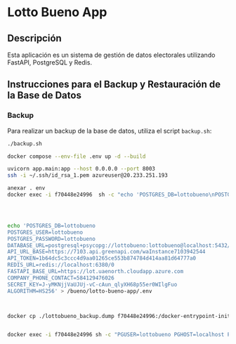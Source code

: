 # Lotto Bueno App

## Descripción

Esta aplicación es un sistema de gestión de datos electorales utilizando FastAPI, PostgreSQL y Redis.

## Instrucciones para el Backup y Restauración de la Base de Datos

### Backup

Para realizar un backup de la base de datos, utiliza el script `backup.sh`:

```bash
./backup.sh

docker compose --env-file .env up -d --build

uvicorn app.main:app --host 0.0.0.0 --port 8003
ssh -i ~/.ssh/id_rsa_1.pem azureuser@20.233.251.193

anexar . env 
docker exec -i f70448e24996  sh -c "echo 'POSTGRES_DB=lottobueno\nPOSTGRES_USER=lottobueno\nPOSTGRES_PASSWORD=lottobueno\nDATABASE_URL=postgresql+psycopg://lottobueno:lottobueno@localhost:5432/lottobueno\nAPI_URL_BASE=https://7103.api.greenapi.com/waInstance7103942544\nAPI_TOKEN=1b64dc5c3ccc4d9aa01265ce553b874784d414aa81d64777a0\nREDIS_URL=redis://localhost:6380/0\nFASTAPI_BASE_URL=https://lot.uaenorth.cloudapp.azure.com\nCOMPANY_PHONE_CONTACT=584129476026\nSECRET_KEY=J-yMKNjjVaUJUj-vC-cAun_qlyXH68p55er0WIlgFuo\nALGORITHM=HS256' > /app/.env"




echo 'POSTGRES_DB=lottobueno
POSTGRES_USER=lottobueno
POSTGRES_PASSWORD=lottobueno
DATABASE_URL=postgresql+psycopg://lottobueno:lottobueno@localhost:5432/lottobueno
API_URL_BASE=https://7103.api.greenapi.com/waInstance7103942544
API_TOKEN=1b64dc5c3ccc4d9aa01265ce553b874784d414aa81d64777a0
REDIS_URL=redis://localhost:6380/0
FASTAPI_BASE_URL=https://lot.uaenorth.cloudapp.azure.com
COMPANY_PHONE_CONTACT=584129476026
SECRET_KEY=J-yMKNjjVaUJUj-vC-cAun_qlyXH68p55er0WIlgFuo
ALGORITHM=HS256' > /bueno/lotto-bueno-app/.env



docker cp ./lottobueno_backup.dump f70448e24996:/docker-entrypoint-initdb.d/lottobueno_backup.dump


docker exec -i f70448e24996 sh -c "PGUSER=lottobueno PGHOST=localhost PGPORT=5432 PGDATABASE=lottobueno PGPASSWORD=lottobueno pg_restore -U lottobueno -h localhost -p 5432 -d lottobueno -v /docker-entrypoint-initdb.d/lottobueno_backup.dump"


```
